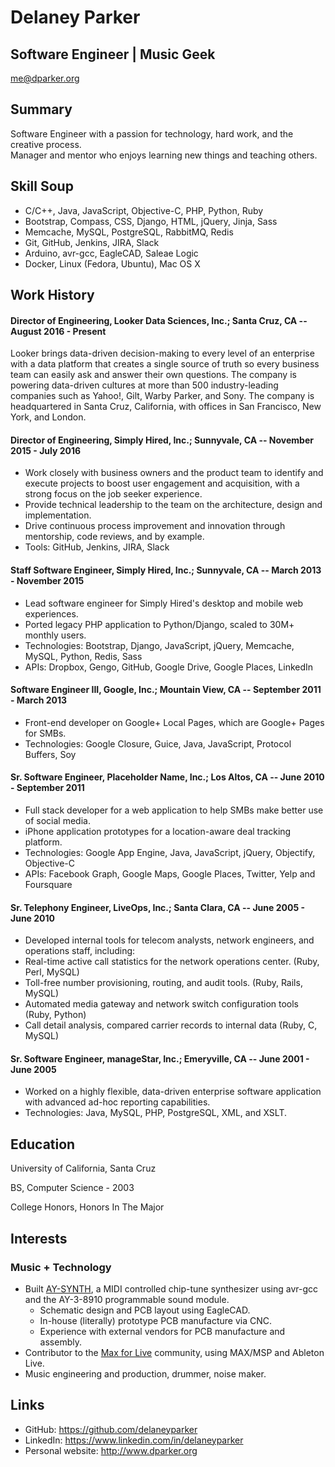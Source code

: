# Delaney Parker
## Software Engineer | Music Geek

<me@dparker.org>

## Summary
Software Engineer with a passion for technology, hard work, and the creative process.<br>
Manager and mentor who enjoys learning new things and teaching others.


## Skill Soup
- C/C++, Java, JavaScript, Objective-C, PHP, Python, Ruby
- Bootstrap, Compass, CSS, Django, HTML, jQuery, Jinja, Sass
- Memcache, MySQL, PostgreSQL, RabbitMQ, Redis
- Git, GitHub, Jenkins, JIRA, Slack
- Arduino, avr-gcc, EagleCAD, Saleae Logic
- Docker, Linux (Fedora, Ubuntu), Mac OS X


## Work History
#### Director of Engineering, Looker Data Sciences, Inc.; Santa Cruz, CA -- August 2016 - Present
Looker brings data-driven decision-making to every level of an enterprise with a data platform that creates a single source of truth so every business team can easily ask and answer their own questions. The company is powering data-driven cultures at more than 500 industry-leading companies such as Yahoo!, Gilt, Warby Parker, and Sony. The company is headquartered in Santa Cruz, California, with offices in San Francisco, New York, and London.


#### Director of Engineering, Simply Hired, Inc.; Sunnyvale, CA -- November 2015 - July 2016
- Work closely with business owners and the product team to identify and execute projects to boost user engagement and acquisition, with a strong focus on the job seeker experience.
- Provide technical leadership to the team on the architecture, design and implementation.
- Drive continuous process improvement and innovation through mentorship, code reviews, and by example.
- Tools: GitHub, Jenkins, JIRA, Slack

#### Staff Software Engineer, Simply Hired, Inc.; Sunnyvale, CA -- March 2013 - November 2015
- Lead software engineer for Simply Hired's desktop and mobile web experiences.
- Ported legacy PHP application to Python/Django, scaled to 30M+ monthly users.
- Technologies: Bootstrap, Django, JavaScript, jQuery, Memcache, MySQL, Python, Redis, Sass
- APIs: Dropbox, Gengo, GitHub, Google Drive, Google Places, LinkedIn

#### Software Engineer III, Google, Inc.; Mountain View, CA -- September 2011 - March 2013
- Front-end developer on Google+ Local Pages, which are Google+ Pages for SMBs.
- Technologies: Google Closure, Guice, Java, JavaScript, Protocol Buffers, Soy

#### Sr. Software Engineer, Placeholder Name, Inc.; Los Altos, CA -- June 2010 - September 2011
- Full stack developer for a web application to help SMBs make better use of social media. 
- iPhone application prototypes for a location-aware deal tracking platform.
- Technologies: Google App Engine, Java, JavaScript, jQuery, Objectify, Objective-C
- APIs: Facebook Graph, Google Maps, Google Places, Twitter, Yelp and Foursquare

#### Sr. Telephony Engineer, LiveOps, Inc.; Santa Clara, CA -- June 2005 - June 2010
- Developed internal tools for telecom analysts, network engineers, and operations staff, including:
 - Real-time active call statistics for the network operations center. (Ruby, Perl, MySQL)
 - Toll-free number provisioning, routing, and audit tools. (Ruby, Rails, MySQL)
 - Automated media gateway and network switch configuration tools (Ruby, Python)
 - Call detail analysis, compared carrier records to internal data (Ruby, C, MySQL)
 
#### Sr. Software Engineer, manageStar, Inc.; Emeryville, CA -- June 2001 - June 2005
- Worked on a highly flexible, data-driven enterprise software application with advanced ad-hoc reporting capabilities.
- Technologies: Java, MySQL, PHP, PostgreSQL, XML, and XSLT.


## Education

University of California, Santa Cruz

BS, Computer Science - 2003

College Honors, Honors In The Major


## Interests
### Music + Technology
- Built [AY-SYNTH](http://www.funkmotorlabs.com), a MIDI controlled chip-tune synthesizer using avr-gcc and the AY-3-8910 programmable sound module.
    - Schematic design and PCB layout using EagleCAD.
    - In-house (literally) prototype PCB manufacture via CNC.
    - Experience with external vendors for PCB manufacture and assembly.
- Contributor to the [Max for Live](http://www.maxforlive.com/profile/user/delaneyparker) community, using MAX/MSP and Ableton Live.
- Music engineering and production, drummer, noise maker.

## Links
- GitHub: https://github.com/delaneyparker
- LinkedIn: https://www.linkedin.com/in/delaneyparker
- Personal website: http://www.dparker.org


